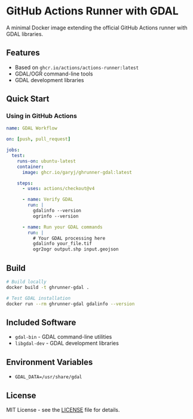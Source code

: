 # GitHub Actions Runner with GDAL

A minimal Docker image extending the official GitHub Actions runner with GDAL libraries.

## Features

- Based on `ghcr.io/actions/actions-runner:latest`
- GDAL/OGR command-line tools
- GDAL development libraries

## Quick Start

### Using in GitHub Actions

```yaml
name: GDAL Workflow

on: [push, pull_request]

jobs:
  test:
    runs-on: ubuntu-latest
    container:
      image: ghcr.io/garyj/ghrunner-gdal:latest

    steps:
      - uses: actions/checkout@v4

      - name: Verify GDAL
        run: |
          gdalinfo --version
          ogrinfo --version

      - name: Run your GDAL commands
        run: |
          # Your GDAL processing here
          gdalinfo your_file.tif
          ogr2ogr output.shp input.geojson
```

## Build

```bash
# Build locally
docker build -t ghrunner-gdal .

# Test GDAL installation
docker run --rm ghrunner-gdal gdalinfo --version
```

## Included Software

- `gdal-bin` - GDAL command-line utilities
- `libgdal-dev` - GDAL development libraries

## Environment Variables

- `GDAL_DATA=/usr/share/gdal`

## License

MIT License - see the [LICENSE](LICENSE) file for details.
